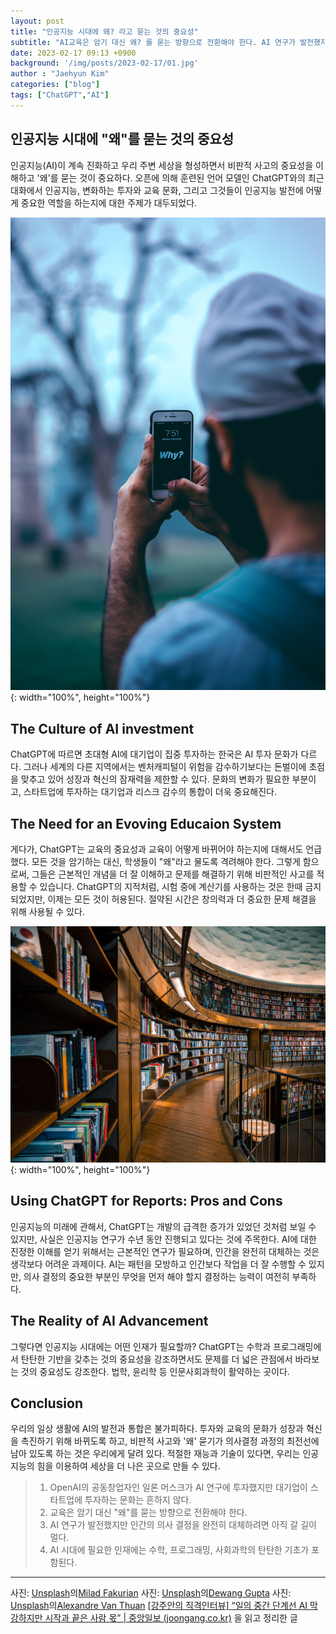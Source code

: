 ```yaml
---
layout: post
title: "인공지능 시대에 왜? 라고 묻는 것의 중요성"
subtitle: "AI교육은 암기 대신 왜? 를 묻는 방향으로 전환해야 한다. AI 연구가 발전했지만 인간의 의사 결정을 완전히 대체하려면 아직 갈 길이 멀다."
date: 2023-02-17 09:13 +0900
background: '/img/posts/2023-02-17/01.jpg'
author : "Jaehyun Kim"
categories: ["blog"]
tags: ["ChatGPT","AI"]
---
```


## 인공지능 시대에 "왜"를 묻는 것의 중요성 

인공지능(AI)이 계속 진화하고 우리 주변 세상을 형성하면서 비판적 사고의 중요성을 이해하고 '왜'를 묻는 것이 중요하다. 오픈에 의해 훈련된 언어 모델인 ChatGPT와의 최근 대화에서 인공지능, 변화하는 투자와 교육 문화, 그리고 그것들이 인공지능 발전에 어떻게 중요한 역할을 하는지에 대한 주제가 대두되었다.  

![](img/posts/2023-02-17/02.jpg){: width="100%", height="100%"}

## The Culture of AI investment

ChatGPT에 따르면 초대형 AI에 대기업이 집중 투자하는 한국은 AI 투자 문화가 다르다. 그러나 세계의 다른 지역에서는 벤처캐피털이 위험을 감수하기보다는 돈벌이에 초점을 맞추고 있어 성장과 혁신의 잠재력을 제한할 수 있다. 
문화의 변화가 필요한 부분이고, 스타트업에 투자하는 대기업과 리스크 감수의 통합이 더욱 중요해진다.  

## The Need for an Evoving Educaion System


게다가, ChatGPT는 교육의 중요성과 교육이 어떻게 바뀌어야 하는지에 대해서도 언급했다. 모든 것을 암기하는 대신, 학생들이 "왜"라고 물도록 격려해야 한다. 그렇게 함으로써, 그들은 근본적인 개념을 더 잘 이해하고 문제를 해결하기 위해 비판적인 사고를 적용할 수 있습니다. ChatGPT의 지적처럼, 시험 중에 계산기를 사용하는 것은 한때 금지되었지만, 이제는 모든 것이 허용된다. 절약된 시간은 창의력과 더 중요한 문제 해결을 위해 사용될 수 있다.

![](img/posts/2023-02-17/03.jpg){: width="100%", height="100%"}

## Using ChatGPT for Reports: Pros and Cons

인공지능의 미래에 관해서, ChatGPT는 개발의 급격한 증가가 있었던 것처럼 보일 수 있지만, 사실은 인공지능 연구가 수년 동안 진행되고 있다는 것에 주목한다. AI에 대한 진정한 이해를 얻기 위해서는 근본적인 연구가 필요하며, 인간을 완전히 대체하는 것은 생각보다 어려운 과제이다. AI는 패턴을 모방하고 인간보다 작업을 더 잘 수행할 수 있지만, 의사 결정의 중요한 부분인 무엇을 먼저 해야 할지 결정하는 능력이 여전히 부족하다.  

## The Reality of AI Advancement

그렇다면 인공지능 시대에는 어떤 인재가 필요할까? ChatGPT는 수학과 프로그래밍에서 탄탄한 기반을 갖추는 것의 중요성을 강조하면서도 문제를 더 넓은 관점에서 바라보는 것의 중요성도 강조한다. 법학, 윤리학 등 인문사회과학이 활약하는 곳이다.  

## Conclusion
우리의 일상 생활에 AI의 발전과 통합은 불가피하다. 투자와 교육의 문화가 성장과 혁신을 촉진하기 위해 바뀌도록 하고, 비판적 사고와 '왜' 묻기가 의사결정 과정의 최전선에 남아 있도록 하는 것은 우리에게 달려 있다. 적절한 재능과 기술이 있다면, 우리는 인공지능의 힘을 이용하여 세상을 더 나은 곳으로 만들 수 있다.



> 1. OpenAI의 공동창업자인 일론 머스크가 AI 연구에 투자했지만 대기업이 스타트업에 투자하는 문화는 흔하지 않다. 
> 2. 교육은 암기 대신 "왜"를 묻는 방향으로 전환해야 한다. 
> 3. AI 연구가 발전했지만 인간의 의사 결정을 완전히 대체하려면 아직 갈 길이 멀다. 
> 4. AI 시대에 필요한 인재에는 수학, 프로그래밍, 사회과학의 탄탄한 기초가 포함된다.


---
사진: [Unsplash](https://unsplash.com/ko/%EC%82%AC%EC%A7%84/58Z17lnVS4U?utm_source=unsplash&utm_medium=referral&utm_content=creditCopyText)의[Milad Fakurian](https://unsplash.com/@fakurian?utm_source=unsplash&utm_medium=referral&utm_content=creditCopyText)
사진: [Unsplash](https://unsplash.com/ko/%EC%82%AC%EC%A7%84/r8q16QN40Xg?utm_source=unsplash&utm_medium=referral&utm_content=creditCopyText)의[Dewang Gupta](https://unsplash.com/@dewang?utm_source=unsplash&utm_medium=referral&utm_content=creditCopyText)
사진: [Unsplash](https://unsplash.com/ko/%EC%82%AC%EC%A7%84/mr9FouttLGY?utm_source=unsplash&utm_medium=referral&utm_content=creditCopyText)의[Alexandre Van Thuan](https://unsplash.com/@alexandrevanthuan?utm_source=unsplash&utm_medium=referral&utm_content=creditCopyText)
[[강주안의 직격인터뷰] “일의 중간 단계선 AI 막강하지만 시작과 끝은 사람 몫” | 중앙일보 (joongang.co.kr)](https://www.joongang.co.kr/article/25141235#home) 을 읽고 정리한 글
